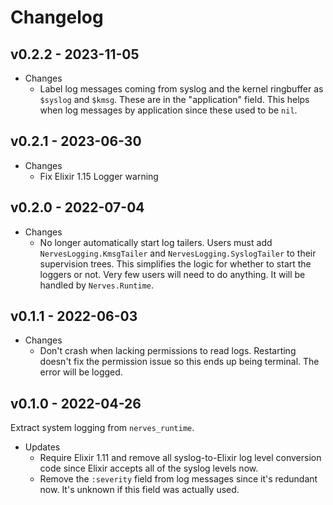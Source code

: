 # Changelog

## v0.2.2 - 2023-11-05

* Changes
  * Label log messages coming from syslog and the kernel ringbuffer as `$syslog`
    and `$kmsg`. These are in the "application" field. This helps when log
    messages by application since these used to be `nil`.

## v0.2.1 - 2023-06-30

* Changes
  * Fix Elixir 1.15 Logger warning

## v0.2.0 - 2022-07-04

* Changes
  * No longer automatically start log tailers. Users must add
    `NervesLogging.KmsgTailer` and `NervesLogging.SyslogTailer` to their
    supervision trees. This simplifies the logic for whether to start the
    loggers or not. Very few users will need to do anything. It will be handled
    by `Nerves.Runtime`.

## v0.1.1 - 2022-06-03

* Changes
  * Don't crash when lacking permissions to read logs. Restarting doesn't fix
    the permission issue so this ends up being terminal. The error will be
    logged.

## v0.1.0 - 2022-04-26

Extract system logging from `nerves_runtime`.

* Updates
  * Require Elixir 1.11 and remove all syslog-to-Elixir log level conversion code
    since Elixir accepts all of the syslog levels now.
  * Remove the `:severity` field from log messages since it's redundant now.
    It's unknown if this field was actually used.
